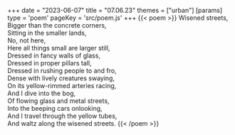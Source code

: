 +++
date = "2023-06-07"
title = "07.06.23"
themes = ["urban"]
[params]
  type = 'poem'
  pageKey = 'src/poem.js'
+++
{{< poem >}}
Wisened streets,  
Bigger than the concrete corners,  
Sitting in the smaller lands,  
No, not here,  
Here all things small are larger still,  
Dressed in fancy walls of glass,  
Dressed in proper pillars tall,  
Dressed in rushing people to and fro,  
Dense with lively creatures swaying,  
On its yellow-rimmed arteries racing,  
And I dive into the bog,  
Of flowing glass and metal streets,  
Into the beeping cars onlooking,  
And I travel through the yellow tubes,  
And waltz along the wisened streets.
{{< /poem >}}